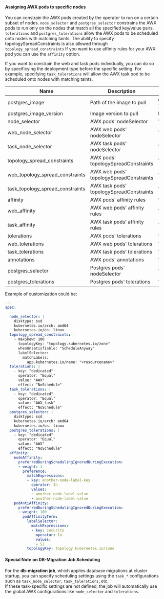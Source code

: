 #### Assigning AWX pods to specific nodes

You can constrain the AWX pods created by the operator to run on a certain subset of nodes. `node_selector` and `postgres_selector` constrains
the AWX pods to run only on the nodes that match all the specified key/value pairs. `tolerations` and `postgres_tolerations` allow the AWX
pods to be scheduled onto nodes with matching taints.
The ability to specify topologySpreadConstraints is also allowed through `topology_spread_constraints`
If you want to use affinity rules for your AWX pod you can use the `affinity` option.

If you want to constrain the web and task pods individually, you can do so by specificying the deployment type before the specific setting. For
example, specifying `task_tolerations` will allow the AWX task pod to be scheduled onto nodes with matching taints. 

| Name                             | Description                              | Default                          |
| -------------------------------- | ---------------------------------------- | -------------------------------- |
| postgres_image                   | Path of the image to pull                | quay.io/sclorg/postgresql-15-c9s |
| postgres_image_version           | Image version to pull                    | latest                           |
| node_selector                    | AWX pods' nodeSelector                   | ''                               |
| web_node_selector                | AWX web pods' nodeSelector               | ''                               |
| task_node_selector               | AWX task pods' nodeSelector              | ''                               |
| topology_spread_constraints      | AWX pods' topologySpreadConstraints      | ''                               |
| web_topology_spread_constraints  | AWX web pods' topologySpreadConstraints  | ''                               |
| task_topology_spread_constraints | AWX task pods' topologySpreadConstraints | ''                               |
| affinity                         | AWX pods' affinity rules                 | ''                               |
| web_affinity                     | AWX web pods' affinity rules             | ''                               |
| task_affinity                    | AWX task pods' affinity rules            | ''                               |
| tolerations                      | AWX pods' tolerations                    | ''                               |
| web_tolerations                  | AWX web pods' tolerations                | ''                               |
| task_tolerations                 | AWX task pods' tolerations               | ''                               |
| annotations                      | AWX pods' annotations                    | ''                               |
| postgres_selector                | Postgres pods' nodeSelector              | ''                               |
| postgres_tolerations             | Postgres pods' tolerations               | ''                               |

Example of customization could be:

```yaml
---
spec:
  ...
  node_selector: |
    disktype: ssd
    kubernetes.io/arch: amd64
    kubernetes.io/os: linux
  topology_spread_constraints: |
    - maxSkew: 100
      topologyKey: "topology.kubernetes.io/zone"
      whenUnsatisfiable: "ScheduleAnyway"
      labelSelector:
        matchLabels:
          app.kubernetes.io/name: "<resourcename>"
  tolerations: |
    - key: "dedicated"
      operator: "Equal"
      value: "AWX"
      effect: "NoSchedule"
  task_tolerations: |
    - key: "dedicated"
      operator: "Equal"
      value: "AWX_task"
      effect: "NoSchedule"
  postgres_selector: |
    disktype: ssd
    kubernetes.io/arch: amd64
    kubernetes.io/os: linux
  postgres_tolerations: |
    - key: "dedicated"
      operator: "Equal"
      value: "AWX"
      effect: "NoSchedule"
  affinity:
    nodeAffinity:
      preferredDuringSchedulingIgnoredDuringExecution:
      - weight: 1
        preference:
          matchExpressions:
          - key: another-node-label-key
            operator: In
            values:
            - another-node-label-value
            - another-node-label-value
    podAntiAffinity:
      preferredDuringSchedulingIgnoredDuringExecution:
      - weight: 100
        podAffinityTerm:
          labelSelector:
            matchExpressions:
            - key: security
              operator: In
              values:
              - S2
          topologyKey: topology.kubernetes.io/zone
```

#### Special Note on DB-Migration Job Scheduling

For the **db-migration job**, which applies database migrations at cluster startup, you can specify scheduling settings using the `task_*` configurations such as `task_node_selector`, `task_tolerations`, etc.  
If these task-specific settings are not defined, the job will automatically use the global AWX configurations like `node_selector` and `tolerations`.

